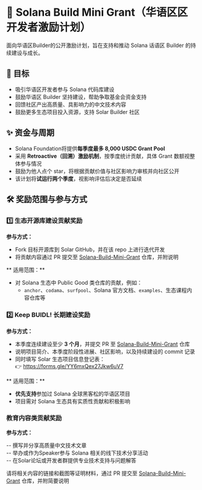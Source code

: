 # 🌱 Solana Build Mini Grant（华语区区开发者激励计划）

面向华语区Builder的公开激励计划，旨在支持和推动 Solana 话语区 Builder 的持续建设与成长。

## 🎯 目标

- 吸引华语区开发者参与 Solana 代码库建设
- 鼓励华语区 Builder 坚持建设，帮助争取基金会资金支持
- 回馈社区产出高质量、具影响力的中文技术内容 
- 鼓励更多生态项目投入资源，支持 Solar Builder 社区  

## ✨ 资金与周期

- Solana Foundation将提供**每季度最多 8,000 USDC Grant Pool**
- 采用 **Retroactive（回溯）激励机制**，按季度统计贡献，具体 Grant 数额视整体参与情况  
- 鼓励为他人点个 star，将根据贡献价值与社区影响力审核并向社区公开
- 该计划将**试运行两个季度**，视影响评估后决定是否延续 

## 🛠 奖励范围与参与方式

### 1️⃣ 生态开源库建设贡献奖励

**参与方式：**

- Fork 目标开源库到 Solar GitHub，并在该 repo 上进行迭代开发  
- 将贡献内容通过 PR 提交至 [Solana-Build-Mini-Grant](https://github.com/Solana-ZH/Solana-Build-Mini-Grant) 仓库，并附说明 

** 适用范围：**

- 对 Solana 生态中 Public Good 类仓库的贡献，例如：
  - `anchor`、`codama`、`surfpool`、Solana 官方文档、`examples`、生态课程内容仓库等  

### 2️⃣ Keep BUIDL! 长期建设奖励

**参与方式：**

- 本季度连续建设至少 **3 个月**，并提交 PR 至 [Solana-Build-Mini-Grant](https://github.com/Solana-ZH/Solana-Build-Mini-Grant) 仓库  
- 说明项目简介、本季度阶段性进展、社区影响，以及持续建设的 commit 记录  
- 同时填写 Solar 生态项目信息登记表：  
  👉 https://forms.gle/YY6mxQex27Jkw6uV7  


** 适用范围：**

- **优先支持**参加过 Solana 全球黑客松的华语区项目  
- 项目需对 Solana 生态具有实质性贡献和积极影响  

###  教育内容类贡献奖励

**参与方式：**

-- 撰写并分享高质量中文技术文章  
-- 举办或作为Speaker参与 Solana 相关的线下技术分享活动  
-- 在Solar论坛或开发者群提供专业技术支持与问题解答

请将相关内容的链接和截图等证明材料，通过 PR 提交至 [Solana-Build-Mini-Grant](https://github.com/Solana-ZH/Solana-Build-Mini-Grant) 仓库，并附简要说明  







